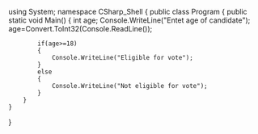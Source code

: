 using System;
namespace CSharp_Shell
{
    public class Program 
    {
        public static void Main()
        {
			int age;
			Console.WriteLine("Entet age of candidate");
			age=Convert.ToInt32(Console.ReadLine());
			
			if(age>=18)
			{
			    Console.WriteLine("Eligible for vote");
			}
			else
			{
	         	Console.WriteLine("Not eligible for vote");
			}
        }
    }
}
